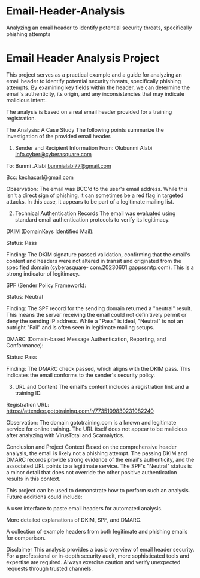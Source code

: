 # Email-Header-Analysis
Analyzing an email header to identify potential security threats, specifically phishing attempts

# Email Header Analysis Project
This project serves as a practical example and a guide for analyzing an email header to identify potential security threats, specifically phishing attempts. By examining key fields within the header, we can determine the email's authenticity, its origin, and any inconsistencies that may indicate malicious intent.

The analysis is based on a real email header provided for a training registration.

The Analysis: A Case Study
The following points summarize the investigation of the provided email header.

1. Sender and Recipient Information
  From: Olubunmi Alabi <Info.cyber@cyberasquare.com>
  
  To: Bunmi .Alabi <bunmialabi77@gmail.com>
  
  Bcc: kechacarl@gmail.com
  
  Observation: The email was BCC'd to the user's email address. While this isn't a direct sign of phishing, it can sometimes be a red flag in targeted attacks. In this case, it appears     to be part of a legitimate mailing list.

2. Technical Authentication Records
  The email was evaluated using standard email authentication protocols to verify its legitimacy.
  
  DKIM (DomainKeys Identified Mail):
  
  Status: Pass
  
  Finding: The DKIM signature passed validation, confirming that the email's content and headers were not altered in transit and originated from the specified domain (cyberasquare-         com.20230601.gappssmtp.com). This is a strong indicator of legitimacy.
  
  SPF (Sender Policy Framework):
  
  Status: Neutral
  
  Finding: The SPF record for the sending domain returned a "neutral" result. This means the server receiving the email could not definitively permit or deny the sending IP address.        While a "Pass" is ideal, "Neutral" is not an outright "Fail" and is often seen in legitimate mailing setups.
  
  DMARC (Domain-based Message Authentication, Reporting, and Conformance):
  
  Status: Pass
  
  Finding: The DMARC check passed, which aligns with the DKIM pass. This indicates the email conforms to the sender's security policy.

3. URL and Content
  The email's content includes a registration link and a training ID.
  
  Registration URL: https://attendee.gototraining.com/r/7735109830231082240
  
  Observation: The domain gototraining.com is a known and legitimate service for online training. The URL itself does not appear to be malicious after analyzing with VirusTotal and         Scamalytics.
  
  Conclusion and Project Context
  Based on the comprehensive header analysis, the email is likely not a phishing attempt. The passing DKIM and DMARC records provide strong evidence of the email's authenticity, and the    associated URL points to a legitimate service. The SPF's "Neutral" status is a minor detail that does not override the other positive authentication results in this context.
  
  This project can be used to demonstrate how to perform such an analysis. Future additions could include:
  
  A user interface to paste email headers for automated analysis.
  
  More detailed explanations of DKIM, SPF, and DMARC.
  
  A collection of example headers from both legitimate and phishing emails for comparison.
  
  Disclaimer
  This analysis provides a basic overview of email header security. For a professional or in-depth security audit, more sophisticated tools and expertise are required. Always exercise      caution and verify unexpected requests through trusted channels.
